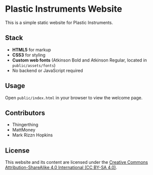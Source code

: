 # Plastic Instruments Website

This is a simple static website for Plastic Instruments.

## Stack
- **HTML5** for markup
- **CSS3** for styling
- **Custom web fonts** (Atkinson Bold and Atkinson Regular, located in `public/assets/fonts`)
- No backend or JavaScript required

## Usage
Open `public/index.html` in your browser to view the welcome page.

## Contributors
- Thingerthing
- MattMoney
- Mark Rizzn Hopkins

## License
This website and its content are licensed under the [Creative Commons Attribution-ShareAlike 4.0 International (CC BY-SA 4.0)](https://creativecommons.org/licenses/by-sa/4.0/). 